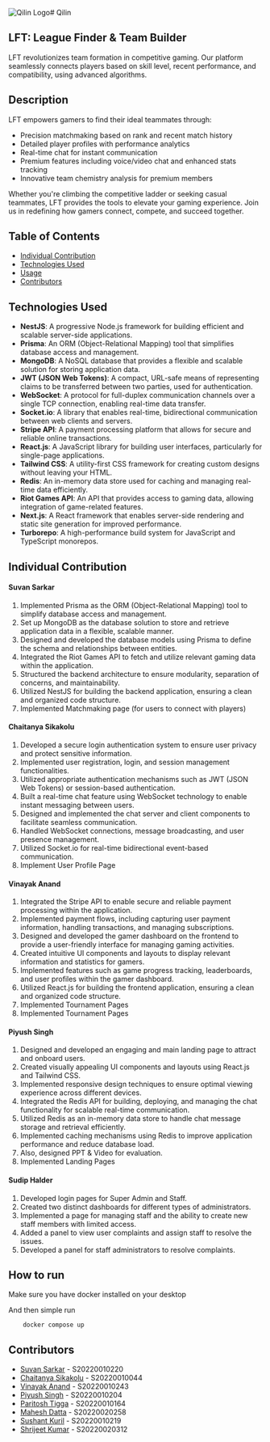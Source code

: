 ![Qilin Logo](https://github.com/user-attachments/assets/358e87fd-8247-4b56-81c4-4bda97e2b847)# Qilin

## LFT: League Finder & Team Builder

LFT revolutionizes team formation in competitive gaming. Our platform seamlessly connects players based on skill level, recent performance, and compatibility, using advanced algorithms.

## Description

LFT empowers gamers to find their ideal teammates through:

- Precision matchmaking based on rank and recent match history
- Detailed player profiles with performance analytics
- Real-time chat for instant communication
- Premium features including voice/video chat and enhanced stats tracking
- Innovative team chemistry analysis for premium members

Whether you're climbing the competitive ladder or seeking casual teammates, LFT provides the tools to elevate your gaming experience. Join us in redefining how gamers connect, compete, and succeed together.

## Table of Contents

- [Individual Contribution](#individual-contribution)
- [Technologies Used](#technologies-used)
- [Usage](#usage)
- [Contributors](#contributors)

## Technologies Used

- **NestJS**: A progressive Node.js framework for building efficient and scalable server-side applications.
- **Prisma**: An ORM (Object-Relational Mapping) tool that simplifies database access and management.
- **MongoDB**: A NoSQL database that provides a flexible and scalable solution for storing application data.
- **JWT (JSON Web Tokens)**: A compact, URL-safe means of representing claims to be transferred between two parties, used for authentication.
- **WebSocket**: A protocol for full-duplex communication channels over a single TCP connection, enabling real-time data transfer.
- **Socket.io**: A library that enables real-time, bidirectional communication between web clients and servers.
- **Stripe API**: A payment processing platform that allows for secure and reliable online transactions.
- **React.js**: A JavaScript library for building user interfaces, particularly for single-page applications.
- **Tailwind CSS**: A utility-first CSS framework for creating custom designs without leaving your HTML.
- **Redis**: An in-memory data store used for caching and managing real-time data efficiently.
- **Riot Games API**: An API that provides access to gaming data, allowing integration of game-related features.
- **Next.js**: A React framework that enables server-side rendering and static site generation for improved performance.
- **Turborepo**: A high-performance build system for JavaScript and TypeScript monorepos.

## Individual Contribution

#### Suvan Sarkar

1. Implemented Prisma as the ORM (Object-Relational Mapping) tool to simplify database access and management.
2. Set up MongoDB as the database solution to store and retrieve application data in a flexible, scalable manner.
3. Designed and developed the database models using Prisma to define the schema and relationships between entities.
4. Integrated the Riot Games API to fetch and utilize relevant gaming data within the application.
5. Structured the backend architecture to ensure modularity, separation of concerns, and maintainability.
6. Utilized NestJS for building the backend application, ensuring a clean and organized code structure.
7. Implemented Matchmaking page (for users to connect with players)

#### Chaitanya Sikakolu

1. Developed a secure login authentication system to ensure user privacy and protect sensitive information.
2. Implemented user registration, login, and session management functionalities.
3. Utilized appropriate authentication mechanisms such as JWT (JSON Web Tokens) or session-based authentication.
4. Built a real-time chat feature using WebSocket technology to enable instant messaging between users.
5. Designed and implemented the chat server and client components to facilitate seamless communication.
6. Handled WebSocket connections, message broadcasting, and user presence management.
7. Utilized Socket.io for real-time bidirectional event-based communication.
8. Implement User Profile Page

#### Vinayak Anand

1. Integrated the Stripe API to enable secure and reliable payment processing within the application.
2. Implemented payment flows, including capturing user payment information, handling transactions, and managing subscriptions.
3. Designed and developed the gamer dashboard on the frontend to provide a user-friendly interface for managing gaming activities.
4. Created intuitive UI components and layouts to display relevant information and statistics for gamers.
5. Implemented features such as game progress tracking, leaderboards, and user profiles within the gamer dashboard.
6. Utilized React.js for building the frontend application, ensuring a clean and organized code structure.
7. Implemented Tournament Pages
8. Implemented Tournament Pages

#### Piyush Singh

1. Designed and developed an engaging and main landing page to attract and onboard users.
2. Created visually appealing UI components and layouts using React.js and Tailwind CSS.
3. Implemented responsive design techniques to ensure optimal viewing experience across different devices.
4. Integrated the Redis API for building, deploying, and managing the chat functionality for scalable real-time communication.
5. Utilized Redis as an in-memory data store to handle chat message storage and retrieval efficiently.
6. Implemented caching mechanisms using Redis to improve application performance and reduce database load.
7. Also, designed PPT & Video for evaluation.
8. Implemented Landing Pages

#### Sudip Halder

1. Developed login pages for Super Admin and Staff.
2. Created two distinct dashboards for different types of administrators.
3. Implemented a page for managing staff and the ability to create new staff members with limited access.
4. Added a panel to view user complaints and assign staff to resolve the issues.
5. Developed a panel for staff administrators to resolve complaints.

## How to run

Make sure you have docker installed on your desktop

And then simple run

```
    docker compose up
```

## Contributors

- [Suvan Sarkar](https://github.com/suvansarkar) - S20220010220
- [Chaitanya Sikakolu](https://github.com/sikakoluchaitanya) - S20220010044
- [Vinayak Anand](https://github.com/vinayak-anand) - S20220010243
- [Piyush Singh](https://github.com/piyush-bug) - S20220010204
- [Paritosh Tigga](https://github.com/Overwatch10x) - S20220010164
- [Mahesh Datta](https://github.com/Mahesh-git888) - S20220020258
- [Sushant Kuril](https://github.com/SushantKuril) - S20220010219
- [Shrijeet Kumar](https://github.com/Shrijeet14) - S20220020312
